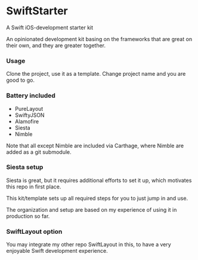 # SwiftStarter
A Swift iOS-development starter kit 

An opinionated development kit basing on the frameworks that are great on their own, 
and they are greater together.


### Usage

Clone the project, use it as a template. Change project name and you are good to go.

### Battery included 

* PureLayout
* SwiftyJSON
* Alamofire
* Siesta
* Nimble

Note that all except Nimble are included via Carthage, where Nimble are added as a git submodule.

### Siesta setup

Siesta is great, but it requires additional efforts to set it up, which motivates this repo in first place.

This kit/template sets up all required steps for you to just jump in and use.

The organization and setup are based on my experience of using it in production so far.

### SwiftLayout option

You may integrate my other repo SwiftLayout in this, to have a very enjoyable Swift development experience.





